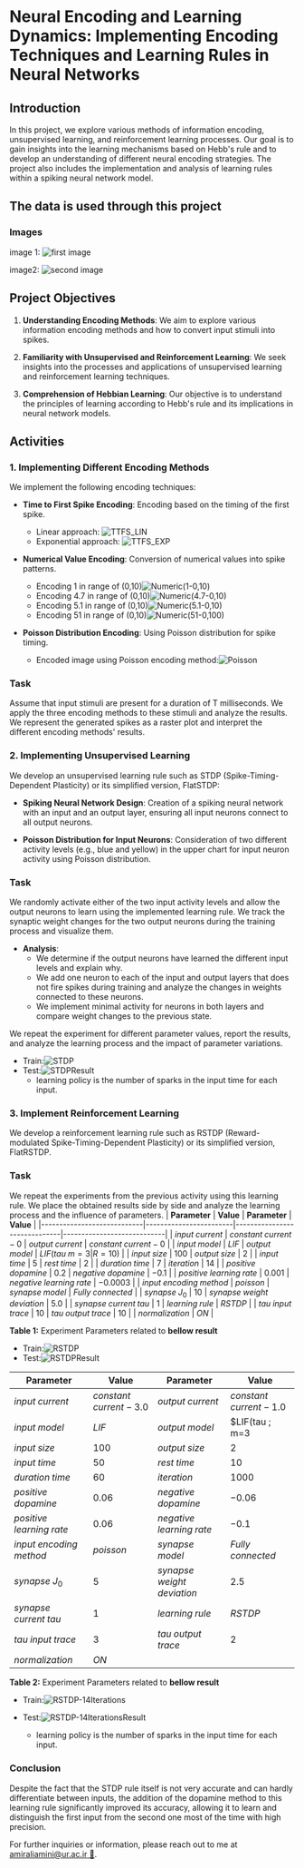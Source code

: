 # Neural Encoding and Learning Dynamics: Implementing Encoding Techniques and Learning Rules in Neural Networks

## Introduction

In this project, we explore various methods of information encoding, unsupervised learning, and reinforcement learning processes. Our goal is to gain insights into the learning mechanisms based on Hebb's rule and to develop an understanding of different neural encoding strategies. The project also includes the implementation and analysis of learning rules within a spiking neural network model.

## The data is used through this project

### Images

image 1:
![first image](./images/1.jpeg)

image2:
![second image](./images/2.jpeg)

## Project Objectives

1. **Understanding Encoding Methods**: We aim to explore various information encoding methods and how to convert input stimuli into spikes.

2. **Familiarity with Unsupervised and Reinforcement Learning**: We seek insights into the processes and applications of unsupervised learning and reinforcement learning techniques.

3. **Comprehension of Hebbian Learning**: Our objective is to understand the principles of learning according to Hebb's rule and its implications in neural network models.

## Activities

### 1. Implementing Different Encoding Methods

We implement the following encoding techniques:

- **Time to First Spike Encoding**: Encoding based on the timing of the first spike.
  - Linear approach: ![TTFS_LIN](./someResults/TTFS_LIN.png)
  - Exponential approach: ![TTFS_EXP](./someResults/TTFS_EXP.png)

- **Numerical Value Encoding**: Conversion of numerical values into spike patterns.
  - Encoding 1 in range of (0,10)![Numeric(1-0,10)](./someResults/Numeric(1-0,10).png)
  - Encoding 4.7 in range of (0,10)![Numeric(4.7-0,10)](./someResults/Numeric(4.7-0,10).png)
  - Encoding 5.1 in range of (0,10)![Numeric(5.1-0,10)](./someResults/Numeric(5.1-0,10).png)
  - Encoding 51 in range of (0,10)![Numeric(51-0,100)](./someResults/Numeric(51-0,100).png)

- **Poisson Distribution Encoding**: Using Poisson distribution for spike timing.
  - Encoded image using Poisson encoding method:![Poisson](./someResults/Poisson.png)

### Task

Assume that input stimuli are present for a duration of T milliseconds. We apply the three encoding methods to these stimuli and analyze the results. We represent the generated spikes as a raster plot and interpret the different encoding methods' results.

### 2. Implementing Unsupervised Learning

We develop an unsupervised learning rule such as STDP (Spike-Timing-Dependent Plasticity) or its simplified version, FlatSTDP:

- **Spiking Neural Network Design**: Creation of a spiking neural network with an input and an output layer, ensuring all input neurons connect to all output neurons.

- **Poisson Distribution for Input Neurons**: Consideration of two different activity levels (e.g., blue and yellow) in the upper chart for input neuron activity using Poisson distribution.

### Task

We randomly activate either of the two input activity levels and allow the output neurons to learn using the implemented learning rule. We track the synaptic weight changes for the two output neurons during the training process and visualize them.

- **Analysis**:
  - We determine if the output neurons have learned the different input levels and explain why.
  - We add one neuron to each of the input and output layers that does not fire spikes during training and analyze the changes in weights connected to these neurons.
  - We implement minimal activity for neurons in both layers and compare weight changes to the previous state.

We repeat the experiment for different parameter values, report the results, and analyze the learning process and the impact of parameter variations.

- Train:![STDP](./someResults/STDP.png)
- Test:![STDPResult](./someResults/STDPResult.png)
  - learning policy is the number of sparks in the input time for each input.

### 3. Implement Reinforcement Learning

We develop a reinforcement learning rule such as RSTDP (Reward-modulated Spike-Timing-Dependent Plasticity) or its simplified version, FlatRSTDP.

### Task

We repeat the experiments from the previous activity using this learning rule. We place the obtained results side by side and analyze the learning process and the influence of parameters.
| **Parameter**              | **Value**              | **Parameter**                | **Value**                  |
|----------------------------|------------------------|------------------------------|----------------------------|
| $input \; current$           | $constant \; current-0$  | $output \; current$            | $constant \; current-0$      |
| $input \; model$             | $LIF$                  | $output \; model$              | $LIF(tau \; m=3|R=10)$       |
| $input \; size$              | $100$                  | $output \; size$               | $2$                        |
| $input \; time$              | $5$                    | $rest \; time$                 | $2$                        |
| $duration \; time$           | $7$                    | $iteration$                  | $14$                       |
| $positive \; dopamine$       | $0.2$                  | $negative \; dopamine$         | $-0.1$                     |
| $positive \; learning \; rate$ | $0.001$                | $negative \; learning \; rate$   | $-0.0003$                  |
| $input \; encoding \; method$  | $poisson$              | $synapse \; model$             | $Fully \; connected$         |
| $synapse \; J_0$             | $10$                   | $synapse \; weight \; deviation$ | $5.0$                      |
| $synapse \; current \; tau$    | $1$                    | $learning \; rule$             | $RSTDP$                    |
| $tau \; input \; trace$        | $10$                   | $tau \; output \; trace$         | $10$                       |
| $normalization$            | $ON$                   |

**Table 1:** Experiment Parameters related to **bellow result**

- Train:![RSTDP](./someResults/RSTDP.png)
- Test:![RSTDPResult](./someResults/RSTDPResult.png)

| **Parameter**              | **Value**              | **Parameter**                | **Value**                  |
|----------------------------|------------------------|------------------------------|----------------------------|
| $input \; current$           | $constant \; current-3.0$| $output \; current$            | $constant \; current-1.0$    |
| $input \; model$             | $LIF$                  | $output \; model$              | $LIF(tau \; m=3|R=10)$       |
| $input \; size$              | $100$                  | $output \; size$               | $2$                        |
| $input \; time$              | $50$                   | $rest \; time$                 | $10$                       |
| $duration \; time$           | $60$                   | $iteration$                  | $1000$                     |
| $positive \; dopamine$       | $0.06$                 | $negative \; dopamine$         | $-0.06$                    |
| $positive \; learning \; rate$ | $0.06$                 | $negative \; learning \; rate$   | $-0.1$                     |
| $input \; encoding \; method$  | $poisson$              | $synapse \; model$             | $Fully \; connected$         |
| $synapse \; J_0$             | $5$                    | $synapse \; weight \; deviation$ | $2.5$                      |
| $synapse \; current \; tau$    | $1$                    | $learning \; rule$             | $RSTDP$                    |
| $tau \; input \; trace$        | $3$                    | $tau \; output \; trace$         | $2$                        |
| $normalization$            | $ON$                   |                              |                            |

**Table 2:** Experiment Parameters related to **bellow result**

- Train:![RSTDP-14Iterations](./someResults/RSTDP-14Iterations.png)
- Test:![RSTDP-14IterationsResult](./someResults/RSTDP-14IterationsResult.png)
  
  - learning policy is the number of sparks in the input time for each input.

### Conclusion

Despite the fact that the STDP rule itself is not very accurate and can hardly differentiate between inputs, the addition of the dopamine method to this learning rule significantly improved its accuracy, allowing it to learn and distinguish the first input from the second one most of the time with high precision.

For further inquiries or information, please reach out to me at [amiraliamini@ur.ac.ir 📨](mailto:amiraliamini@ur.ac.ir).
